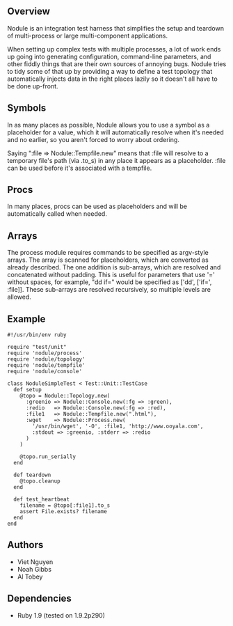 Overview
--------

Nodule is an integration test harness that simplifies the setup and teardown of multi-process
or large multi-component applications.

When setting up complex tests with multiple processes, a lot of work ends up going into generating
configuration, command-line parameters, and other fiddly things that are their own sources
of annoying bugs. Nodule tries to tidy some of that up by providing a way to define a test
topology that automatically injects data in the right places lazily so it doesn't all have to
be done up-front.

Symbols
-------

In as many places as possible, Nodule allows you to use a symbol as a placeholder for a value,
which it will automatically resolve when it's needed and no earlier, so you aren't forced to worry
about ordering.

Saying ":file => Nodule::Tempfile.new" means that :file will resolve to a temporary file's path
(via .to_s) in any place it appears as a placeholder. :file can be used before it's associated with
a tempfile.

Procs
-----

In many places, procs can be used as placeholders and will be automatically called when needed.

Arrays
------

The process module requires commands to be specified as argv-style arrays. The array is scanned
for placeholders, which are converted as already described. The one addition is sub-arrays, which
are resolved and concatenated without padding. This is useful for parameters that use '=' without
spaces, for example, "dd if=<filename>" would be specified as ['dd', ['if=', :file]]. These sub-arrays
are resolved recursively, so multiple levels are allowed.

Example
-------

    #!/usr/bin/env ruby
    
    require "test/unit"
    require 'nodule/process'
    require 'nodule/topology'
    require 'nodule/tempfile'
    require 'nodule/console'
    
    class NoduleSimpleTest < Test::Unit::TestCase
      def setup
        @topo = Nodule::Topology.new(
          :greenio => Nodule::Console.new(:fg => :green),
          :redio   => Nodule::Console.new(:fg => :red),
          :file1   => Nodule::Tempfile.new(".html"),
          :wget    => Nodule::Process.new(
            '/usr/bin/wget', '-O', :file1, 'http://www.ooyala.com',
            :stdout => :greenio, :stderr => :redio
          )
        )
    
        @topo.run_serially
      end
    
      def teardown
        @topo.cleanup
      end
    
      def test_heartbeat
        filename = @topo[:file1].to_s
        assert File.exists? filename
      end
    end

Authors
-------

* Viet Nguyen
* Noah Gibbs
* Al Tobey

Dependencies
------------

* Ruby 1.9 (tested on 1.9.2p290)

